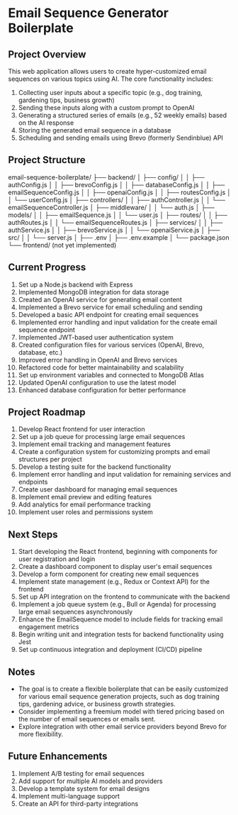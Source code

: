 # Email Sequence Generator Boilerplate

## Project Overview
This web application allows users to create hyper-customized email sequences on various topics using AI. The core functionality includes:

1. Collecting user inputs about a specific topic (e.g., dog training, gardening tips, business growth)
2. Sending these inputs along with a custom prompt to OpenAI
3. Generating a structured series of emails (e.g., 52 weekly emails) based on the AI response
4. Storing the generated email sequence in a database
5. Scheduling and sending emails using Brevo (formerly Sendinblue) API

## Project Structure
email-sequence-boilerplate/
├── backend/
│ ├── config/
│ │ ├── authConfig.js
│ │ ├── brevoConfig.js
│ │ ├── databaseConfig.js
│ │ ├── emailSequenceConfig.js
│ │ ├── openaiConfig.js
│ │ ├── routesConfig.js
│ │ └── userConfig.js
│ ├── controllers/
│ │ ├── authController.js
│ │ └── emailSequenceController.js
│ ├── middleware/
│ │ └── auth.js
│ ├── models/
│ │ ├── emailSequence.js
│ │ └── user.js
│ ├── routes/
│ │ ├── authRoutes.js
│ │ └── emailSequenceRoutes.js
│ ├── services/
│ │ ├── authService.js
│ │ ├── brevoService.js
│ │ └── openaiService.js
│ ├── src/
│ │ └── server.js
│ ├── .env
│ ├── .env.example
│ └── package.json
└── frontend/ (not yet implemented)

## Current Progress
1. Set up a Node.js backend with Express
2. Implemented MongoDB integration for data storage
3. Created an OpenAI service for generating email content
4. Implemented a Brevo service for email scheduling and sending
5. Developed a basic API endpoint for creating email sequences
6. Implemented error handling and input validation for the create email sequence endpoint
7. Implemented JWT-based user authentication system
8. Created configuration files for various services (OpenAI, Brevo, database, etc.)
9. Improved error handling in OpenAI and Brevo services
10. Refactored code for better maintainability and scalability
11. Set up environment variables and connected to MongoDB Atlas
12. Updated OpenAI configuration to use the latest model
13. Enhanced database configuration for better performance

## Project Roadmap
1. Develop React frontend for user interaction
2. Set up a job queue for processing large email sequences
3. Implement email tracking and management features
4. Create a configuration system for customizing prompts and email structures per project
5. Develop a testing suite for the backend functionality
6. Implement error handling and input validation for remaining services and endpoints
7. Create user dashboard for managing email sequences
8. Implement email preview and editing features
9. Add analytics for email performance tracking
10. Implement user roles and permissions system

## Next Steps
1. Start developing the React frontend, beginning with components for user registration and login
2. Create a dashboard component to display user's email sequences
3. Develop a form component for creating new email sequences
4. Implement state management (e.g., Redux or Context API) for the frontend
5. Set up API integration on the frontend to communicate with the backend
6. Implement a job queue system (e.g., Bull or Agenda) for processing large email sequences asynchronously
7. Enhance the EmailSequence model to include fields for tracking email engagement metrics
8. Begin writing unit and integration tests for backend functionality using Jest
9. Set up continuous integration and deployment (CI/CD) pipeline

## Notes
- The goal is to create a flexible boilerplate that can be easily customized for various email sequence generation projects, such as dog training tips, gardening advice, or business growth strategies.
- Consider implementing a freemium model with tiered pricing based on the number of email sequences or emails sent.
- Explore integration with other email service providers beyond Brevo for more flexibility.

## Future Enhancements
1. Implement A/B testing for email sequences
2. Add support for multiple AI models and providers
3. Develop a template system for email designs
4. Implement multi-language support
5. Create an API for third-party integrations